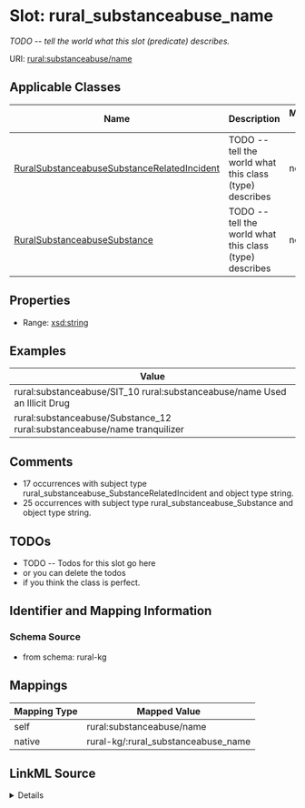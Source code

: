 

# Slot: rural_substanceabuse_name


_TODO -- tell the world what this slot (predicate) describes._





URI: [rural:substanceabuse/name](http://sail.ua.edu/ruralkg/substanceabuse/name)



<!-- no inheritance hierarchy -->





## Applicable Classes

| Name | Description | Modifies Slot |
| --- | --- | --- |
| [RuralSubstanceabuseSubstanceRelatedIncident](../classes/RuralSubstanceabuseSubstanceRelatedIncident.md) | TODO -- tell the world what this class (type) describes |  no  |
| [RuralSubstanceabuseSubstance](../classes/RuralSubstanceabuseSubstance.md) | TODO -- tell the world what this class (type) describes |  no  |







## Properties

* Range: [xsd:string](http://www.w3.org/2001/XMLSchema#string)






## Examples

| Value |
| --- |
| rural:substanceabuse/SIT_10 rural:substanceabuse/name Used an Illicit Drug |
| rural:substanceabuse/Substance_12 rural:substanceabuse/name tranquilizer |

## Comments

* 17 occurrences with subject type rural_substanceabuse_SubstanceRelatedIncident and object type string.
* 25 occurrences with subject type rural_substanceabuse_Substance and object type string.

## TODOs

* TODO -- Todos for this slot go here
* or you can delete the todos
* if you think the class is perfect.

## Identifier and Mapping Information







### Schema Source


* from schema: rural-kg




## Mappings

| Mapping Type | Mapped Value |
| ---  | ---  |
| self | rural:substanceabuse/name |
| native | rural-kg/:rural_substanceabuse_name |




## LinkML Source

<details>
```yaml
name: rural_substanceabuse_name
description: TODO -- tell the world what this slot (predicate) describes.
todos:
- TODO -- Todos for this slot go here
- or you can delete the todos
- if you think the class is perfect.
comments:
- 17 occurrences with subject type rural_substanceabuse_SubstanceRelatedIncident and
  object type string.
- 25 occurrences with subject type rural_substanceabuse_Substance and object type
  string.
examples:
- value: rural:substanceabuse/SIT_10 rural:substanceabuse/name Used an Illicit Drug
- value: rural:substanceabuse/Substance_12 rural:substanceabuse/name tranquilizer
from_schema: rural-kg
rank: 1000
slot_uri: rural:substanceabuse/name
alias: rural_substanceabuse_name
domain_of:
- rural_substanceabuse_Substance
- rural_substanceabuse_SubstanceRelatedIncident
range: string

```
</details>